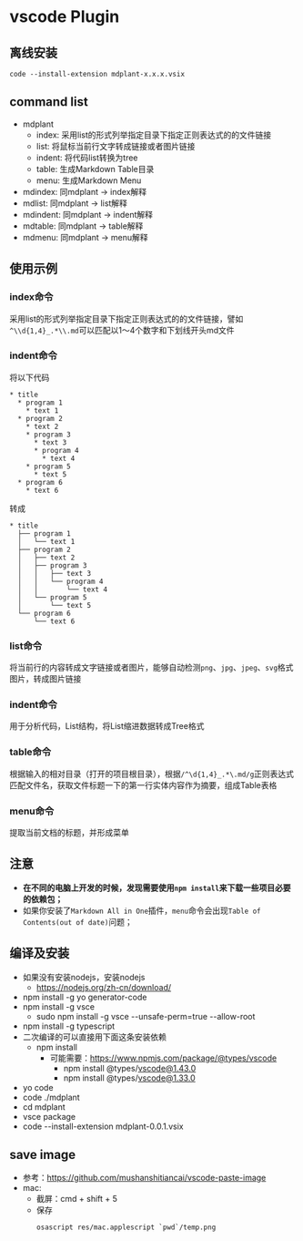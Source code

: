 # vscode Plugin

## 离线安装

`code --install-extension mdplant-x.x.x.vsix`

## command list

* mdplant
  * index: 采用list的形式列举指定目录下指定正则表达式的的文件链接
  * list: 将鼠标当前行文字转成链接或者图片链接
  * indent: 将代码list转换为tree
  * table: 生成Markdown Table目录
  * menu: 生成Markdown Menu
* mdindex: 同mdplant -> index解释
* mdlist: 同mdplant -> list解释
* mdindent: 同mdplant -> indent解释
* mdtable: 同mdplant -> table解释
* mdmenu: 同mdplant -> menu解释

## 使用示例

### index命令

采用list的形式列举指定目录下指定正则表达式的的文件链接，譬如`^\\d{1,4}_.*\\.md`可以匹配以1～4个数字和下划线开头md文件

### indent命令

将以下代码

```
* title
  * program 1
    * text 1
  * program 2
    * text 2
    * program 3
      * text 3
      * program 4
        * text 4
    * program 5
      * text 5
  * program 6
    * text 6
```

转成

```
* title
  ├── program 1
  │   └── text 1
  ├── program 2
  │   ├── text 2
  │   ├── program 3
  │   │   ├── text 3
  │   │   └── program 4
  │   │       └── text 4
  │   └── program 5
  │       └── text 5
  └── program 6
      └── text 6
```

### list命令

将当前行的内容转成文字链接或者图片，能够自动检测`png`、`jpg`、`jpeg`、`svg`格式图片，转成图片链接

### indent命令

用于分析代码，List结构，将List缩进数据转成Tree格式

### table命令

根据输入的相对目录（打开的项目根目录），根据`/^\d{1,4}_.*\.md/g`正则表达式匹配文件名，获取文件标题一下的第一行实体内容作为摘要，组成Table表格

### menu命令

提取当前文档的标题，并形成菜单

## 注意

* **在不同的电脑上开发的时候，发现需要使用`npm install`来下载一些项目必要的依赖包；**
* 如果你安装了`Markdown All in One`插件，`menu`命令会出现`Table of Contents(out of date)`问题；

## 编译及安装

* 如果没有安装nodejs，安装nodejs
  * https://nodejs.org/zh-cn/download/
* npm install -g yo generator-code
* npm install -g vsce
  * sudo npm install -g vsce --unsafe-perm=true --allow-root
* npm install -g typescript
* 二次编译的可以直接用下面这条安装依赖
  * npm install
    * 可能需要：https://www.npmjs.com/package/@types/vscode
      * npm install @types/vscode@1.43.0
      * npm install @types/vscode@1.33.0
* yo code
* code ./mdplant
* cd mdplant
* vsce package
* code --install-extension mdplant-0.0.1.vsix

## save image

* 参考：https://github.com/mushanshitiancai/vscode-paste-image
* mac: 
  * 截屏：cmd + shift + 5
  * 保存
    ```
    osascript res/mac.applescript `pwd`/temp.png
    ```
